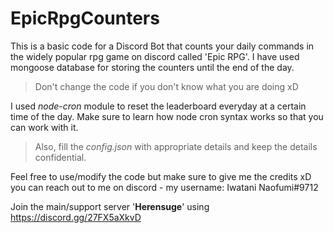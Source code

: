 # EpicRpgCounters

This is a basic code for a Discord Bot that counts your daily commands in the widely popular rpg game on discord called 'Epic RPG'.
I have used mongoose database for storing the counters until the end of the day. 

> Don't change the code if you don't know what you are doing xD

I used *node-cron* module to reset the leaderboard everyday at a certain time of the day. Make sure to learn how node cron syntax works so that you can work with it.
> Also, fill the *config.json* with appropriate details and keep the details confidential.

Feel free to use/modify the code but make sure to give me the credits xD 
you can reach out to me on discord - my username: Iwatani Naofumi#9712

Join the main/support server '**Herensuge**' using https://discord.gg/27FX5aXkvD


